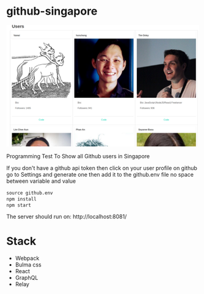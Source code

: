 # github-singapore
![Screen Shot](https://github.com/aljones15/github-singapore/raw/master/demo.png)

Programming Test To Show all Github users in Singapore

If you don't have a github api token then click on your
user profile on github go to Settings and generate one
then add it to the github.env file no space between variable and value
```
source github.env
npm install
npm start
```

The server should run on: http://localhost:8081/

# Stack
- Webpack
- Bulma css
- React
- GraphQL
- Relay
